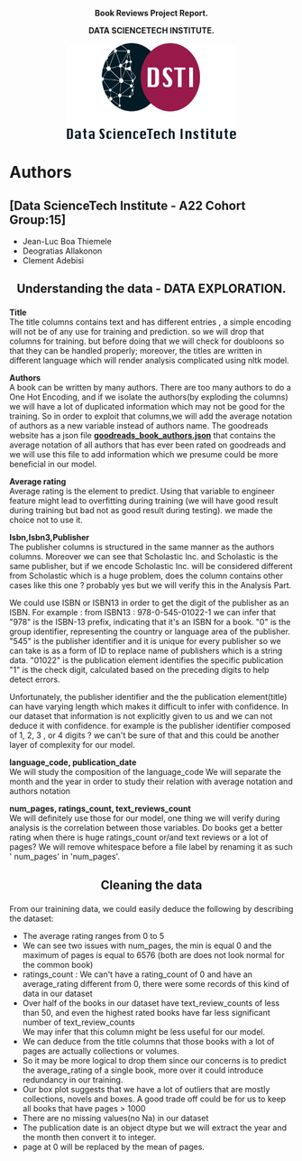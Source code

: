 <p style="text-align: center;"><strong>Book Reviews Project Report.</strong></p>
<div style="text-align: center;">
<p style="text-align: center;"><strong>DATA SCIENCETECH INSTITUTE.</strong></p>
<img
src="images/logo_dsti.png"
width ='300'
height = '170'
>
</div>

# Authors
## [Data ScienceTech Institute - A22 Cohort Group:15]
- Jean-Luc Boa Thiemele
-  Deogratias Allakonon
-  Clement Adebisi

## <p style="text-align: center;">Understanding the data - DATA EXPLORATION.</p>

__Title__ <br>
The title columns contains text and has different entries , a simple encoding will not be of any use for training and prediction. so we will drop that columns for training. but before doing that we will check for doubloons so that they can be handled properly; moreover, the titles are written in different language which will render analysis complicated using nltk model. <br>


__Authors__ <br>
A book can be written by many authors. There are too many authors to do a One Hot Encoding, and if we isolate the authors(by exploding the columns) we will have  a lot of duplicated information which may not be good for the training. So in order to exploit that columns,we will add the average notation of authors as a new variable instead of authors name. The goodreads website has a json file __[goodreads_book_authors.json](https://drive.google.com/uc?id=19cdwyXwfXx_HDIgxXaHzH0mrx8nMyLvC)__ that contains the average notation of all authors that has ever been rated on goodreads and we will use this file to add information which we presume could be more beneficial in our model. <br>


__Average rating__ <br>
Average rating is the element to predict. Using that variable to engineer feature might lead to overfitting during training (we will have good result during training but bad  not as good result during testing). we made the choice not to use it. <br>


__Isbn,Isbn3,Publisher__ <br>
The publisher columns is structured in the same manner as the authors columns. Moreover we can see that Scholastic Inc. and Scholastic is the same publisher, but if we encode Scholastic Inc. will be considered different from Scholastic which is a huge problem, does the column contains other cases like this one ? probably yes but we will verify this in the Analysis Part.

We could use ISBN or ISBN13 in order to get the digit of the publisher as an ISBN.
For example : from ISBN13 : 978-0-545-01022-1 we can infer that 
"978" is the ISBN-13 prefix, indicating that it's an ISBN for a book.
"0" is the group identifier, representing the country or language area of the publisher.
"545" is the publisher identifier and it is unique for every publisher so we can take is as a form of ID to replace name of publishers which is a string data.
"01022" is the publication element identifies the specific publication
"1" is the check digit, calculated based on the preceding digits to help detect errors.

Unfortunately, the publisher identifier and the the publication element(title) can have varying length which makes it difficult to infer with confidence.
In our dataset that information is not explicitly given to us and we can not deduce it with confidence. for example is the publisher identifier composed of 1, 2, 3 , or 4 digits ? we can't be sure of that and this could be another layer of complexity for our model. <br>


__language_code, publication_date__ <br>
We will study the composition of the language_code
We will separate the month and the year in order to study their relation with average notation and authors notation <br>

__num_pages, ratings_count, text_reviews_count__ <br>
We will definitely use those for our model, one thing we will verify during analysis is the correlation between those variables. Do books get a better rating when there is huge ratings_count or/and text reviews or a lot of pages?
We will remove whitespace before a file label by renaming it as such ' num_pages' in  'num_pages'.

## <p style="text-align: center;">Cleaning the data</p>

From our trainining data, we could easily deduce the following by describing the dataset:
* The average rating ranges from 0 to 5
* We can see two issues with num_pages, the min is equal 0 and the maximum of pages is equal to 6576 (both are does not look normal for the common book)
* ratings_count : We can't have a rating_count of 0 and have an average_rating different from 0, there were some records of this kind of data in our dataset
* Over half of the books in our dataset have text_review_counts of less than 50, and even the highest rated books have far less significant number of text_review_counts<br>We may infer that this column might be less useful for our model.
* We can deduce from the title columns that those books with a lot of pages are actually collections or volumes.
* So it may be more logical to drop them since our concerns is to predict the average_rating of a single book, more over it could introduce redundancy in our training.
* Our box plot suggests that we have a lot of outliers that are mostly collections, novels and boxes. A good trade off could be for us to keep all books that have pages > 1000 
* There are no missing values(no Na) in our dataset
* The publication date is an object dtype but we will extract the year and the month then convert it to integer.
* page at 0 will be replaced by the mean of pages.



